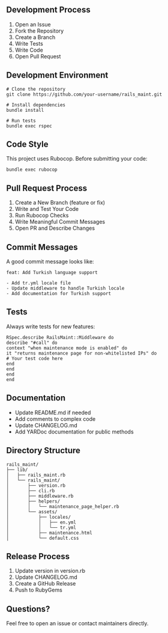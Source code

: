 ## Development Process

1. Open an Issue
2. Fork the Repository
3. Create a Branch
4. Write Tests
5. Write Code
6. Open Pull Request

## Development Environment

```
# Clone the repository
git clone https://github.com/your-username/rails_maint.git

# Install dependencies
bundle install

# Run tests
bundle exec rspec
```

## Code Style

This project uses Rubocop. Before submitting your code:

```
bundle exec rubocop
```

## Pull Request Process

1. Create a New Branch (feature or fix)
2. Write and Test Your Code
3. Run Rubocop Checks
4. Write Meaningful Commit Messages
5. Open PR and Describe Changes

## Commit Messages

A good commit message looks like:

```
feat: Add Turkish language support

- Add tr.yml locale file
- Update middleware to handle Turkish locale
- Add documentation for Turkish support
  ```

## Tests

Always write tests for new features:

```
RSpec.describe RailsMaint::Middleware do
describe "#call" do
context "when maintenance mode is enabled" do
it "returns maintenance page for non-whitelisted IPs" do
# Your test code here
end
end
end
end
```

## Documentation

- Update README.md if needed
- Add comments to complex code
- Update CHANGELOG.md
- Add YARDoc documentation for public methods

## Directory Structure

```
rails_maint/
├── lib/
│   ├── rails_maint.rb
│   └── rails_maint/
│       ├── version.rb
│       ├── cli.rb
│       ├── middleware.rb
│       ├── helpers/
│       │   └── maintenance_page_helper.rb
│       └── assets/
│           ├── locales/
│           │   ├── en.yml
│           │   └── tr.yml
│           ├── maintenance.html
│           └── default.css
```

## Release Process

1. Update version in version.rb
2. Update CHANGELOG.md
3. Create a GitHub Release
4. Push to RubyGems

## Questions?

Feel free to open an issue or contact maintainers directly.